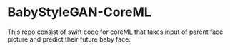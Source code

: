 # BabyStyleGAN-CoreML
This repo consist of swift code for coreML that takes input of parent face picture and predict their future baby face.
